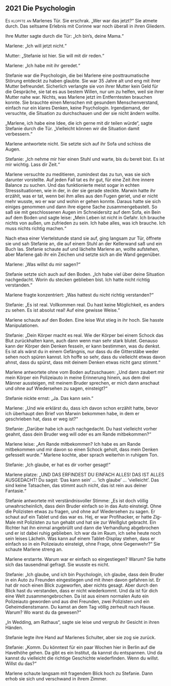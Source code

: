 ## **2021** Die Psychologin

<span style="font-variant:small-caps;">Es klopfte an</span> Marlenes Tür.
Sie erschrak.
„Wer war das jetzt?“
Sie atmete durch.
Das seltsame Erlebnis mit Corinne war noch überall in ihren Gliedern.

Ihre Mutter sagte durch die Tür: „Ich bin’s, deine Mama.“

Marlene: „Ich will jetzt nicht.“

Mutter: „Stefanie ist hier.
Sie will mit dir reden.“

Marlene: „Ich habe mit ihr geredet.“

Stefanie war die Psychologin, die bei Marlene eine posttraumatische Störung entdeckt zu haben glaubte.
Sie war 35 Jahre alt und eng mit ihrer Mutter befreundet.
Sicherlich verlangte sie von ihrer Mutter kein Geld für die Gespräche, sie tat es aus bestem Willen, nur um zu helfen, weil sie ihrer Mutter nahe war.
Nichts, was Marlene jetzt im Entferntesten brauchen konnte.
Sie brauchte einen Menschen mit gesundem Menschenverstand, einfach nur ein klares Denken, keine Psychologin.
Irgendjemand, der versuchte, die Situation zu durchschauen und der sie nicht ändern wollte.

„Marlene, ich habe eine Idee, die ich gerne mit dir teilen würde“, sagte Stefanie durch die Tür.
„Vielleicht können wir die Situation damit verbessern.“

Marlene antwortete nicht.
Sie setzte sich auf ihr Sofa und schloss die Augen.

Stefanie: „Ich nehme mir hier einen Stuhl und warte, bis du bereit bist.
Es ist mir wichtig.
Lass dir Zeit.“

Marlene versuchte zu meditieren, zumindest das zu tun, was sie sich darunter vorstellte.
Auf jeden Fall tat es ihr gut, für eine Zeit ihre innere Balance zu suchen.
Und das funktionierte meist sogar in echten Stresssituationen, wie in der, in der sie gerade steckte.
Marwin hatte ihr erzählt, was er tat, wenn bei ihm alles aus den Fugen geriet, und er nicht mehr wusste, wo er war und wohin er gehen konnte.
Daraus hatte sie sich einiges genommen und dann ihre eigene Sache zusammengebastelt.
So saß sie mit geschlossenen Augen im Schneidersitz auf dem Sofa, ein Bein auf dem Boden und sagte leise:
„Mein Leben ist nicht in Gefahr.
Ich brauche nichts von außen, um zufrieden zu sein.
Ich habe alles, was ich brauche.
Ich muss nichts richtig machen.“

Nach etwa einer Viertelstunde stand sie auf, ging langsam zur Tür, öffnete sie und sah Stefanie an, die auf einem Stuhl an der Kellerwand saß und ein Buch las.
Stefanie schaute auf und lächelte Marlene an, wollte aufstehen, aber Marlene gab ihr ein Zeichen und setzte sich an die Wand gegenüber.

Marlene: „Was willst du mir sagen?“

Stefanie setzte sich auch auf den Boden.
„Ich habe viel über deine Situation nachgedacht.
Worin du stecken geblieben bist.
Ich hatte nicht richtig verstanden.“

Marlene fragte konzentriert: „Was hattest du nicht richtig verstanden?“

Stefanie: „Es ist real.
Vollkommen real.
Du hast keine Möglichkeit, es anders zu sehen.
Es ist absolut real! Auf eine gewisse Weise.“

Marlene schaute auf den Boden.
Eine leise Wut stieg in ihr hoch.
Sie hasste Manipulationen.

Stefanie: „Dein Körper macht es real.
Wie der Körper bei einem Schock das Blut zurückhalten kann, auch dann wenn man sehr stark blutet.
Genauso kann der Körper dein Denken fesseln, er kann bestimmen, was du denkst.
Es ist als wärst du in einem Gefängnis, nur dass du die Gitterstäbe weder sehen noch spüren kannst.
Ich hoffe so sehr, dass du vielleicht etwas davon ahnst, dass du spürst, dass mit deinem Denken etwas nicht ganz stimmt.“

Marlene antwortete ohne vom Boden aufzuschauen: „Und dann zaubert mir mein Körper ein Polizeiauto in meine Erinnerung hinein, aus dem drei Männer aussteigen, mit meinem Bruder sprechen, er mich dann anschaut und ohne auf Wiedersehen zu sagen, einsteigt?“

Stefanie nickte ernst: „Ja.
Das kann sein.“

Marlene: „Und wie erklärst du, dass ich davon schon erzählt hatte, bevor ich überhaupt den Brief von Marwin bekommen habe, in dem er geschrieben hat, dass er weg ist?“

Stefanie: „Darüber habe ich auch nachgedacht.
Du hast vielleicht vorher geahnt, dass dein Bruder weg will oder es am Rande mitbekommen?“

Marlene leise: „Am Rande mitbekommen? Ich habe es am Rande mitbekommen und mir davon so einen Schock geholt, dass mein Denken gefesselt wurde.“
Marlene kochte, aber sprach weiterhin in ruhigem Ton.

Stefanie: „Ich glaube, er hat es dir vorher gesagt!“

Marlene platze: „UND DAS ERFINDEST DU EINFACH ALLES!
DAS IST ALLES AUSGEDACHT!
Du sagst: ‘Das kann sein’ ... ‘ich glaube’ ... ‘vielleicht’.
Das sind keine Tatsachen, das stimmt auch nicht, das ist rein aus deiner Fantasie.“

Stefanie antwortete mit verständnisvoller Stimme: „Es ist doch völlig unwahrscheinlich, dass dein Bruder einfach so in das Auto einsteigt.
Ohne die Polizisten etwas zu fragen, und ohne auf Wiedersehen zu sagen.
Er schaut auf ein Tablet und das war es.
Hej, er war Profihacker, er hatte Zig-Male mit Polizisten zu tun gehabt und hat sie zur Weißglut gebracht.
Ein Richter hat ihn einmal angebrüllt und dann die Verhandlung abgebrochen und er ist dabei ruhig geblieben.
Ich war da im Raum, ich sehe heute noch sein leises Lächeln.
Was kann auf einem Tablet-Display stehen, dass er einfach so in ein Polizeiauto einsteigt, ohne Frage, ohne Gegenwehr?“
Sie schaute Marlene streng an.

Marlene erstarrte.
Warum war er einfach so eingestiegen?
Warum?
Sie hatte sich das tausendmal gefragt.
Sie wusste es nicht.

Stefanie: „Ich glaube, und ich bin Psychologin, ich glaube, dass dein Bruder in ein Auto zu Freunden eingestiegen und mit ihnen davon gefahren ist.
Er hat dir noch einen Blick zugeworfen, aber nichts gesagt.
Aber durch den Blick hast du verstanden, dass er nicht wiederkommt.
Und da ist für dich eine Welt zusammengebrochen.
Da ist aus einem normalen Auto ein Polizeiauto geworden und aus drei Freunden, zwei Polizisten und ein Geheimdienstsmann.
Du kamst an dem Tag völlig zerheult nach Hause.
Warum?
Wo warst du da gewesen?“

„In Wedding, am Rathaus“, sagte sie leise und vergrub ihr Gesicht in ihren Händen.

Stefanie legte ihre Hand auf Marlenes Schulter, aber sie zog sie zurück.

Stefanie: „Komm.
Du könntest für ein paar Wochen hier in Berlin auf die Havelhöhe gehen.
Da gibt es ein Institut, da kannst du entspannen.
Und da kannst du vielleicht die richtige Geschichte wiederfinden.
Wenn du willst.
Willst du das?“

Marlene schaute langsam mit fragendem Blick hoch zu Stefanie.
Dann erhob sie sich und verschwand in ihrem Zimmer.
